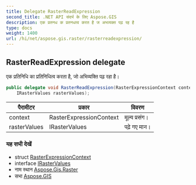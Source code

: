 ```yaml
---
title: Delegate RasterReadExpression
second_title: .NET API संदर्भ के लिए Aspose.GIS
description: एक प्रतनध क प्रतनधत्व करत है ज अभव्यक्त पढ़ रह है
type: docs
weight: 1400
url: /hi/net/aspose.gis.raster/rasterreadexpression/
---
```

## RasterReadExpression delegate

एक प्रतिनिधि का प्रतिनिधित्व करता है, जो अभिव्यक्ति पढ़ रहा है।

```csharp
public delegate void RasterReadExpression(RasterExpressionContext context, 
    IRasterValues rasterValues);
```

| पैरामीटर | प्रकार | विवरण |
| --- | --- | --- |
| context | RasterExpressionContext | मूल्य प्रसंग। |
| rasterValues | IRasterValues | पढ़े गए मान। |

### यह सभी देखें

* struct [RasterExpressionContext](../rasterexpressioncontext/)
* interface [IRasterValues](../irastervalues/)
* नाम स्थान [Aspose.Gis.Raster](../../aspose.gis.raster/)
* सभा [Aspose.GIS](../../)


